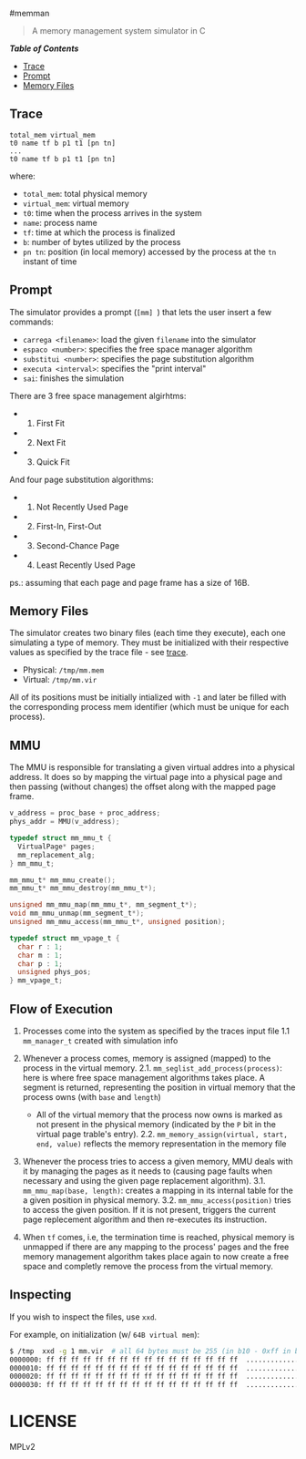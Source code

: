 
#memman

> A memory management system simulator in C

<!-- START doctoc generated TOC please keep comment here to allow auto update -->
<!-- DON'T EDIT THIS SECTION, INSTEAD RE-RUN doctoc TO UPDATE -->

***Table of Contents***

- [Trace](#trace)
- [Prompt](#prompt)
- [Memory Files](#memory-files)

<!-- END doctoc generated TOC please keep comment here to allow auto update -->

## Trace

```
total_mem virtual_mem
t0 name tf b p1 t1 [pn tn]
...
t0 name tf b p1 t1 [pn tn]
```
where:

- `total_mem`: total physical memory
- `virtual_mem`: virtual memory
- `t0`: time when the process arrives in the system
- `name`: process name
- `tf`: time at which the process is finalized
- `b`: number of bytes utilized by the process
- `pn tn`: position (in local memory) accessed by the process at the `tn` instant of time

## Prompt 

The simulator provides a prompt (`[mm] `) that lets the user insert a few commands:

- `carrega <filename>`: load the given `filename` into the simulator 
- `espaco <number>`: specifies the free space manager algorithm
- `substitui <number>`: specifies the page substitution algorithm
- `executa <interval>`: specifies the "print interval"
- `sai`: finishes the simulation

There are 3 free space management algirhtms:
-  1. First Fit
-  2. Next Fit
-  3. Quick Fit

And four page substitution algorithms:
-  1. Not Recently Used Page
-  2. First-In, First-Out
-  3. Second-Chance Page
-  4. Least Recently Used Page

ps.: assuming that each page and page frame has a size of 16B.

## Memory Files

The simulator creates two binary files (each time they execute), each one simulating a type of memory. They must be initialized with their respective values as specified by the trace file - see [trace](#trace).

- Physical:  `/tmp/mm.mem`
- Virtual:  `/tmp/mm.vir`

All of its positions must be initially intialized with `-1` and later be filled with the corresponding process mem identifier (which must be unique for each process).

## MMU

The MMU is responsible for translating a given virtual addres into a physical address. It does so by mapping the virtual page into a physical page and then passing (without changes) the offset along with the mapped page frame.

```c
v_address = proc_base + proc_address;
phys_addr = MMU(v_address);
```

```c
typedef struct mm_mmu_t {
  VirtualPage* pages;    
  mm_replacement_alg;
} mm_mmu_t;

mm_mmu_t* mm_mmu_create();
mm_mmu_t* mm_mmu_destroy(mm_mmu_t*);

unsigned mm_mmu_map(mm_mmu_t*, mm_segment_t*);
void mm_mmu_unmap(mm_segment_t*);
unsigned mm_mmu_access(mm_mmu_t*, unsigned position);

typedef struct mm_vpage_t {
  char r : 1;
  char m : 1;
  char p : 1;
  unsigned phys_pos;
} mm_vpage_t;
```

## Flow of Execution

1.  Processes come into the system as specified by the traces input file 
  1.1 `mm_manager_t` created with simulation info

2.  Whenever a process comes, memory is assigned (mapped) to the process in the virtual memory. 
  2.1.  `mm_seglist_add_process(process)`: here is where free space management algorithms takes place. A segment is returned, representing the position in virtual memory that the process owns (with `base` and `length`)
    -  All of the virtual memory that the process now owns is marked as not present in the physical memory (indicated by the `P` bit in the virtual page trable's entry).
  2.2. `mm_memory_assign(virtual, start, end, value)` reflects the memory representation in the memory file

3.  Whenever the process tries to access a given memory, MMU deals with it by managing the pages as it needs to (causing page faults when necessary and using the given page replacement algorithm).
  3.1. `mm_mmu_map(base, length)`: creates a mapping in its internal table for the a given position in physical memory.
  3.2. `mm_mmu_access(position)` tries to access the given position. If it is not present, triggers the current page replecement algorithm and then re-executes its instruction.

4.  When `tf` comes, i.e, the termination time is reached, physical memory is unmapped if there are any mapping to the process' pages and the free memory management algorithm takes place again to now create a free space and completly remove the process from the virtual memory.


## Inspecting

If you wish to inspect the files, use `xxd`.

For example, on initialization (w/ `64B virtual mem`):

```sh
$ /tmp  xxd -g 1 mm.vir  # all 64 bytes must be 255 (in b10 - 0xff in b16)
0000000: ff ff ff ff ff ff ff ff ff ff ff ff ff ff ff ff  ................
0000010: ff ff ff ff ff ff ff ff ff ff ff ff ff ff ff ff  ................
0000020: ff ff ff ff ff ff ff ff ff ff ff ff ff ff ff ff  ................
0000030: ff ff ff ff ff ff ff ff ff ff ff ff ff ff ff ff  ................
```


# LICENSE

MPLv2

